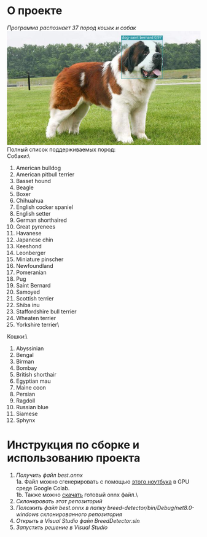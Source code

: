 # О проекте
*Программа распознает 37 пород кошек и собак*\
![Пример работы](https://raw.githubusercontent.com/borod1nov/breed-detector/1ccfdf6be335b1cb252a598cf89e6f97771bf58a/saint_bernard_example.jpg)
Полный список поддерживаемых пород:\
Собаки:\
1) American bulldog	
2) American pitbull terrier	
3) Basset hound	
4) Beagle	
5) Boxer	
6) Chihuahua	
7) English cocker spaniel	
8) English setter	
9) German shorthaired	
10) Great pyrenees	
11) Havanese	
12) Japanese chin	
13) Keeshond
14) Leonberger
15) Miniature pinscher
16) Newfoundland
17) Pomeranian
18) Pug
19) Saint Bernard
20) Samoyed
21) Scottish terrier
22) Shiba inu
23) Staffordshire bull terrier
24) Wheaten terrier
25) Yorkshire terrier\

Кошки:\
1) Abyssinian
2) Bengal
3) Birman
4) Bombay
5) British shorthair
6) Egyptian mau
7) Maine coon
8) Persian
9) Ragdoll
10) Russian blue
11) Siamese
12) Sphynx

# Инструкция по сборке и использованию проекта
1. *Получить файл best.onnx*\
    1a. Файл можно сгенерировать с помощью [этого ноутбука](https://colab.research.google.com/drive/1SbCXfn1cGPilERDw0BXaEL_GNPP8T6wC?usp=sharing) в GPU среде Google Colab.\
    1b. Также можно [скачать](https://drive.google.com/uc?export=download&id=1AKeDjjEnoVFXkYOUDhPu-JxF_CbydGka) готовый onnx файл.\
2. *Склонировать этот репозиторий*
3. *Положить файл best.onnx в папку breed-detector/bin/Debug/net8.0-windows склонированного репозитория*
4. *Открыть в Visual Studio файл BreedDetector.sln*
5. *Запустить решение в Visual Studio*